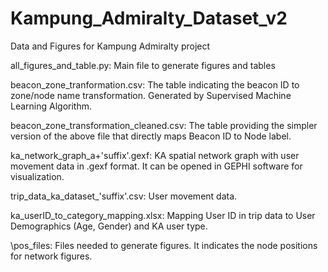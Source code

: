 # Kampung_Admiralty_Dataset_v2
Data and Figures for Kampung Admiralty project


all_figures_and_table.py: Main file to generate figures and tables

beacon_zone_tranformation.csv: The table indicating the beacon ID to zone/node name transformation. Generated by Supervised Machine Learning Algorithm.

beacon_zone_transformation_cleaned.csv: The table providing the simpler version of the above file that directly maps Beacon ID to Node label. 

ka_network_graph_a+'suffix'.gexf: KA spatial network graph with user movement data in .gexf format. It can be opened in GEPHI software for visualization.

trip_data_ka_dataset_'suffix'.csv: User movement data. 

ka_userID_to_category_mapping.xlsx: Mapping User ID in trip data to User Demographics (Age, Gender) and KA user type.

\pos_files\: Files needed to generate figures. It indicates the node positions for network figures.
